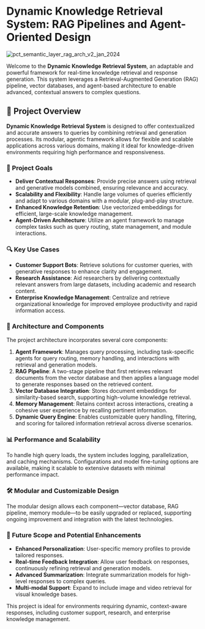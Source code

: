 # Dynamic Knowledge Retrieval System: RAG Pipelines and Agent-Oriented Design

![pct_semantic_layer_rag_arch_v2_jan_2024](https://github.com/user-attachments/assets/7516a276-ee23-4cfe-b6df-ae4f0ac366b7)

Welcome to the **Dynamic Knowledge Retrieval System**, an adaptable and powerful framework for real-time knowledge retrieval and response generation. This system leverages a Retrieval-Augmented Generation (RAG) pipeline, vector databases, and agent-based architecture to enable advanced, contextual answers to complex questions.

## 📝 Project Overview

**Dynamic Knowledge Retrieval System** is designed to offer contextualized and accurate answers to queries by combining retrieval and generation processes. Its modular, agentic framework allows for flexible and scalable applications across various domains, making it ideal for knowledge-driven environments requiring high performance and responsiveness.

### 🎯 Project Goals

- **Deliver Contextual Responses**: Provide precise answers using retrieval and generative models combined, ensuring relevance and accuracy.
- **Scalability and Flexibility**: Handle large volumes of queries efficiently and adapt to various domains with a modular, plug-and-play structure.
- **Enhanced Knowledge Retention**: Use vectorized embeddings for efficient, large-scale knowledge management.
- **Agent-Driven Architecture**: Utilize an agent framework to manage complex tasks such as query routing, state management, and module interactions.

### 🔍 Key Use Cases

- **Customer Support Bots**: Retrieve solutions for customer queries, with generative responses to enhance clarity and engagement.
- **Research Assistance**: Aid researchers by delivering contextually relevant answers from large datasets, including academic and research content.
- **Enterprise Knowledge Management**: Centralize and retrieve organizational knowledge for improved employee productivity and rapid information access.

### 🔧 Architecture and Components

The project architecture incorporates several core components:

1. **Agent Framework**: Manages query processing, including task-specific agents for query routing, memory handling, and interactions with retrieval and generation models.
2. **RAG Pipeline**: A two-stage pipeline that first retrieves relevant documents from the vector database and then applies a language model to generate responses based on the retrieved content.
3. **Vector Database Integration**: Stores document embeddings for similarity-based search, supporting high-volume knowledge retrieval.
4. **Memory Management**: Retains context across interactions, creating a cohesive user experience by recalling pertinent information.
5. **Dynamic Query Engine**: Enables customizable query handling, filtering, and scoring for tailored information retrieval across diverse scenarios.

### 📊 Performance and Scalability

To handle high query loads, the system includes logging, parallelization, and caching mechanisms. Configurations and model fine-tuning options are available, making it scalable to extensive datasets with minimal performance impact.

### 🛠 Modular and Customizable Design

The modular design allows each component—vector database, RAG pipeline, memory module—to be easily upgraded or replaced, supporting ongoing improvement and integration with the latest technologies.

### 🚀 Future Scope and Potential Enhancements

- **Enhanced Personalization**: User-specific memory profiles to provide tailored responses.
- **Real-time Feedback Integration**: Allow user feedback on responses, continuously refining retrieval and generation models.
- **Advanced Summarization**: Integrate summarization models for high-level responses to complex queries.
- **Multi-modal Support**: Expand to include image and video retrieval for visual knowledge bases.

This project is ideal for environments requiring dynamic, context-aware responses, including customer support, research, and enterprise knowledge management.

